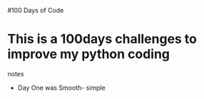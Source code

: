 #100 Days of Code
<h1> This is a 100days challenges to improve my python coding </h1>
<span>notes</>
<ul>
<li>Day One was Smooth- simple</li>
</ul>